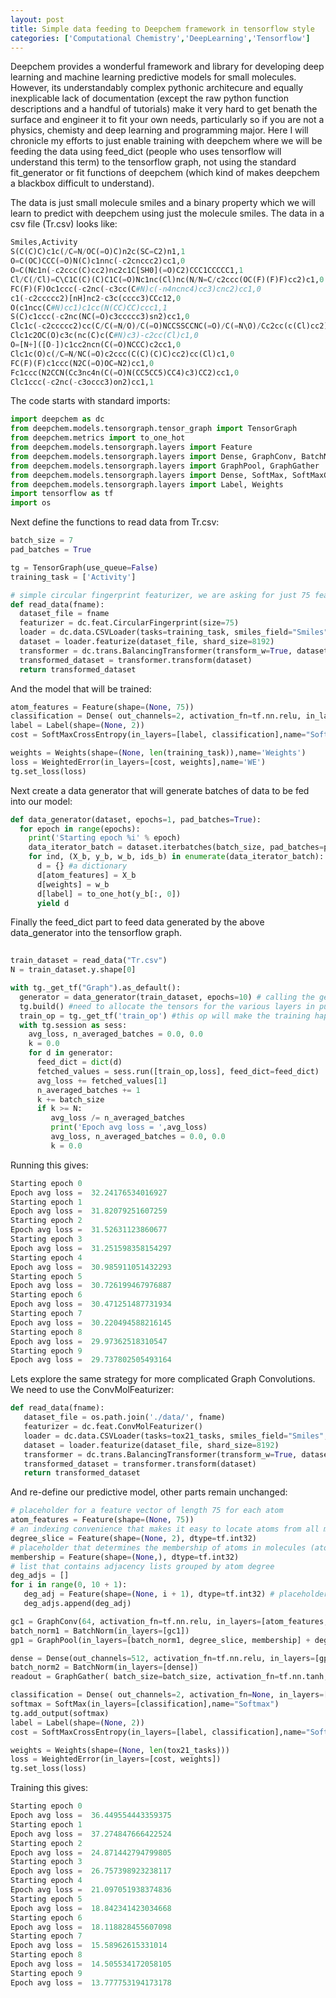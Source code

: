 ```yaml
---
layout: post
title: Simple data feeding to Deepchem framework in tensorflow style 
categories: ['Computational Chemistry','DeepLearning','Tensorflow']
---
```


Deepchem provides a wonderful framework and library for developing deep learning and machine learning predictive models for small molecules. However, its understandably complex pythonic architecure and equally inexplicable lack of documentation (except  the raw python function descriptions and a handful of tutorials) make it very hard to get benath the surface and engineer it to fit your own needs, particularly so if you are not a physics, chemisty and deep learning and programming major. Here I will chronicle my efforts to just enable training with deepchem where we will be feeding the data using feed_dict (people who uses tensorflow will understand this term) to the tensorflow graph, not using the standard fit_generator or fit functions of deepchem (which kind of makes deepchem a blackbox difficult to understand). 

The data is just small molecule smiles and a binary property which we will learn to predict with deepchem using just the molecule smiles. The data in a csv file (Tr.csv) looks like:

```python
Smiles,Activity
S(C(C)C)c1c(/C=N/OC(=O)C)n2c(SC=C2)n1,1
O=C(OC)CCC(=O)N(C)c1nnc(-c2cnccc2)cc1,0
O=C(Nc1n(-c2ccc(C)cc2)nc2c1C[SH0](=O)C2)CCC1CCCCC1,1
Cl/C(/Cl)=C\C1C(C)(C)C1C(=O)Nc1nc(Cl)nc(N/N=C/c2ccc(OC(F)(F)F)cc2)c1,0
FC(F)(F)Oc1ccc(-c2nc(-c3cc(C#N)c(-n4ncnc4)cc3)cnc2)cc1,0
c1(-c2ccccc2)[nH]nc2-c3c(cccc3)CCc12,0
O(c1ncc(C#N)cc1)c1cc(N(CC)CC)ccc1,1
S(C)c1ccc(-c2nc(NC(=O)c3ccccc3)sn2)cc1,0
Clc1c(-c2ccccc2)cc(C/C(=N/O)/C(=O)NCCSSCCNC(=O)/C(=N\O)/Cc2cc(c(Cl)cc2)-c2ccccc2)cc1,1
Clc1c2OC(O)c3c(nc(C)c(C#N)c3)-c2cc(Cl)c1,0
O=[N+]([O-])c1cc2ncn(C(=O)NCCC)c2cc1,0
Clc1c(O)c(/C=N/NC(=O)c2ccc(C(C)(C)C)cc2)cc(Cl)c1,0
FC(F)(F)c1ccc(N2C(=O)OC=N2)cc1,0
Fc1ccc(N2CCN(Cc3nc4n(C(=O)N(CC5CC5)CC4)c3)CC2)cc1,0
Clc1ccc(-c2nc(-c3occc3)on2)cc1,1
```

The code starts with standard imports:


```python
import deepchem as dc
from deepchem.models.tensorgraph.tensor_graph import TensorGraph
from deepchem.metrics import to_one_hot
from deepchem.models.tensorgraph.layers import Feature
from deepchem.models.tensorgraph.layers import Dense, GraphConv, BatchNorm
from deepchem.models.tensorgraph.layers import GraphPool, GraphGather
from deepchem.models.tensorgraph.layers import Dense, SoftMax, SoftMaxCrossEntropy, WeightedError, Stack
from deepchem.models.tensorgraph.layers import Label, Weights
import tensorflow as tf
import os
```

Next define the functions to read data from Tr.csv:


```python
batch_size = 7
pad_batches = True

tg = TensorGraph(use_queue=False)
training_task = ['Activity']

# simple circular fingerprint featurizer, we are asking for just 75 features to extract per molecule
def read_data(fname):
  dataset_file = fname
  featurizer = dc.feat.CircularFingerprint(size=75)
  loader = dc.data.CSVLoader(tasks=training_task, smiles_field="Smiles", featurizer=featurizer)
  dataset = loader.featurize(dataset_file, shard_size=8192)
  transformer = dc.trans.BalancingTransformer(transform_w=True, dataset=dataset)
  transformed_dataset = transformer.transform(dataset)
  return transformed_dataset

```

And the model that will be trained:


```python
atom_features = Feature(shape=(None, 75))
classification = Dense( out_channels=2, activation_fn=tf.nn.relu, in_layers=[atom_features],name="Dense")
label = Label(shape=(None, 2))
cost = SoftMaxCrossEntropy(in_layers=[label, classification],name="SoftMaxCrossEntropy")

weights = Weights(shape=(None, len(training_task)),name='Weights')
loss = WeightedError(in_layers=[cost, weights],name='WE')
tg.set_loss(loss)

```

Next create a data generator that will generate batches of data to be fed into our model:


```python
def data_generator(dataset, epochs=1, pad_batches=True):
  for epoch in range(epochs):
    print('Starting epoch %i' % epoch)
    data_iterator_batch = dataset.iterbatches(batch_size, pad_batches=pad_batches, deterministic=True)
    for ind, (X_b, y_b, w_b, ids_b) in enumerate(data_iterator_batch):
      d = {} #a dictionary 
      d[atom_features] = X_b
      d[weights] = w_b
      d[label] = to_one_hot(y_b[:, 0])
      yield d

```

Finally the feed_dict part to feed data generated by the above data_generator into the tensorflow graph.


```python
    
train_dataset = read_data("Tr.csv")
N = train_dataset.y.shape[0]

with tg._get_tf("Graph").as_default():
  generator = data_generator(train_dataset, epochs=10) # calling the generator we defined above
  tg.build() #need to allocate the tensors for the various layers in pur model (such as classification, label, cost etc.)
  train_op = tg._get_tf('train_op') #this op will make the training happen
  with tg.session as sess:
    avg_loss, n_averaged_batches = 0.0, 0.0
    k = 0.0
    for d in generator:
      feed_dict = dict(d)
      fetched_values = sess.run([train_op,loss], feed_dict=feed_dict)
      avg_loss += fetched_values[1]
      n_averaged_batches += 1
      k += batch_size
      if k >= N:
         avg_loss /= n_averaged_batches
         print('Epoch avg loss = ',avg_loss)
         avg_loss, n_averaged_batches = 0.0, 0.0
         k = 0.0

```

Running this gives:

```python
Starting epoch 0
Epoch avg loss =  32.24176534016927
Starting epoch 1
Epoch avg loss =  31.82079251607259
Starting epoch 2
Epoch avg loss =  31.52631123860677
Starting epoch 3
Epoch avg loss =  31.251598358154297
Starting epoch 4
Epoch avg loss =  30.985911051432293
Starting epoch 5
Epoch avg loss =  30.726199467976887
Starting epoch 6
Epoch avg loss =  30.471251487731934
Starting epoch 7
Epoch avg loss =  30.220494588216145
Starting epoch 8
Epoch avg loss =  29.97362518310547
Starting epoch 9
Epoch avg loss =  29.737802505493164
```

Lets explore the same strategy for more complicated Graph Convolutions. We need to use the ConvMolFeaturizer: 

```python
def read_data(fname):
   dataset_file = os.path.join('./data/', fname)
   featurizer = dc.feat.ConvMolFeaturizer()
   loader = dc.data.CSVLoader(tasks=tox21_tasks, smiles_field="Smiles", featurizer=featurizer)
   dataset = loader.featurize(dataset_file, shard_size=8192)
   transformer = dc.trans.BalancingTransformer(transform_w=True, dataset=dataset)
   transformed_dataset = transformer.transform(dataset)
   return transformed_dataset
```  

And re-define our predictive model, other parts remain unchanged:

``` python
# placeholder for a feature vector of length 75 for each atom
atom_features = Feature(shape=(None, 75))
# an indexing convenience that makes it easy to locate atoms from all molecules with a given degree
degree_slice = Feature(shape=(None, 2), dtype=tf.int32)
# placeholder that determines the membership of atoms in molecules (atom i belongs to molecule membership[i])
membership = Feature(shape=(None,), dtype=tf.int32)
# list that contains adjacency lists grouped by atom degree
deg_adjs = []
for i in range(0, 10 + 1):
   deg_adj = Feature(shape=(None, i + 1), dtype=tf.int32) # placeholder for adj list of all nodes with i neighbors
   deg_adjs.append(deg_adj)

gc1 = GraphConv(64, activation_fn=tf.nn.relu, in_layers=[atom_features, degree_slice, membership]+deg_adjs )
batch_norm1 = BatchNorm(in_layers=[gc1])
gp1 = GraphPool(in_layers=[batch_norm1, degree_slice, membership] + deg_adjs)

dense = Dense(out_channels=512, activation_fn=tf.nn.relu, in_layers=[gp1])
batch_norm2 = BatchNorm(in_layers=[dense])
readout = GraphGather( batch_size=batch_size, activation_fn=tf.nn.tanh, in_layers=[batch_norm2, degree_slice, membership] + deg_adjs)

classification = Dense( out_channels=2, activation_fn=None, in_layers=[readout],name="Dense")
softmax = SoftMax(in_layers=[classification],name="Softmax")
tg.add_output(softmax)
label = Label(shape=(None, 2))
cost = SoftMaxCrossEntropy(in_layers=[label, classification],name="SoftMaxCrossEntropy")

weights = Weights(shape=(None, len(tox21_tasks)))
loss = WeightedError(in_layers=[cost, weights])
tg.set_loss(loss)
```

Training this gives:

```python
Starting epoch 0
Epoch avg loss =  36.449554443359375
Starting epoch 1
Epoch avg loss =  37.274847666422524
Starting epoch 2
Epoch avg loss =  24.871442794799805
Starting epoch 3
Epoch avg loss =  26.757398923238117
Starting epoch 4
Epoch avg loss =  21.097051938374836
Starting epoch 5
Epoch avg loss =  18.842341423034668
Starting epoch 6
Epoch avg loss =  18.118828455607098
Starting epoch 7
Epoch avg loss =  15.58962615331014
Starting epoch 8
Epoch avg loss =  14.505534172058105
Starting epoch 9
Epoch avg loss =  13.777753194173178
```
